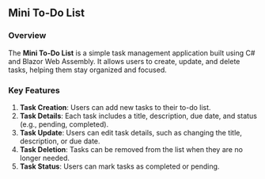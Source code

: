 ﻿## Mini To-Do List

### Overview
The **Mini To-Do List** is a simple task management application built using C# and Blazor Web Assembly. It allows users to create, update, and delete tasks, helping them stay organized and focused.

### Key Features
1. **Task Creation**: Users can add new tasks to their to-do list.
2. **Task Details**: Each task includes a title, description, due date, and status (e.g., pending, completed).
3. **Task Update**: Users can edit task details, such as changing the title, description, or due date.
4. **Task Deletion**: Tasks can be removed from the list when they are no longer needed.
5. **Task Status**: Users can mark tasks as completed or pending.